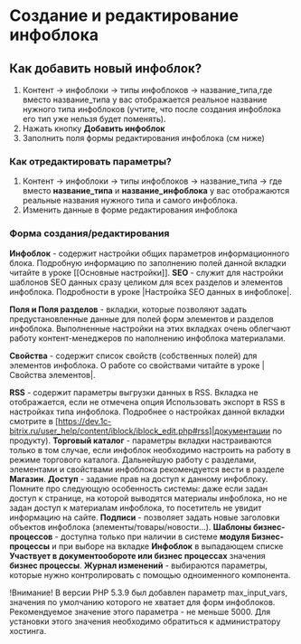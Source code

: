 # Создание и редактирование инфоблока

## Как добавить новый инфоблок?
1. Контент -> инфоблоки -> типы инфоблоков -> название_типа,где вместо название_типа у вас отображается реальное название нужного типа инфоблоков (учтите, что после создания инфоблока его тип уже нельзя будет поменять).
2. Нажать кнопку **Добавить инфоблок**
3. Заполнить поля формы редактирования инфоблока (см ниже)

### Как отредактировать параметры?
1. Контент -> инфоблоки -> типы инфоблоков -> название_типа -> где вместо **название_типа** и **название_инфоблока** у вас отображаются реальные названия нужного типа и самого инфоблока.
2. Изменить данные в форме редактирования инфоблока

### Форма создания/редактирования
**Инфоблок** - содержит настройки общих параметров информационного блока. Подробную информацию по заполнению полей данной вкладки читайте в уроке [[Основные настройки]].
**SEO** - служит для настройки шаблонов SEO данных сразу целиком для всех разделов и элементов инфоблока. Подробности в уроке |Настройка SEO данных в инфоблоке|.

**Поля и Поля разделов** - вкладки, которые позволяют задать предустановленные данные для полей форм элементов и разделов инфоблока. Выполненные настройки на этих вкладках очень облегчают работу контент-менеджеров по наполнению инфоблока материалами.

**Свойства** - содержит список свойств (собственных полей) для элементов инфоблока. О работе со свойствами читайте в уроке |Свойства элементов|.

**RSS** - содержит параметры выгрузки данных в RSS. Вкладка не отображается, если не отмечена опция Использовать экспорт в RSS в настройках типа инфоблока. Подробнее о настройках данной вкладки смотрите в [https://dev.1c-bitrix.ru/user_help/content/iblock/iblock_edit.php#rss]|документации по продукту).
**Торговый каталог** - параметры вкладки настраиваются только в том случае, если инфоблок необходимо настроить на работу в режиме торгового каталога. Дальнейшую работу с разделами, элементами и свойствами инфоблока рекомендуется вести в разделе **Магазин**.
**Доступ** - задание прав на доступ к данному инфоблоку. Помните про следующую особенность системы: даже если задан доступ к странице, на которой выводятся материалы инфоблока, но не задан доступ к материалам инфоблока, то посетитель не увидит информацию на сайте.
**Подписи** - позволяет задать новые заголовки объектов инфоблока (элементы/товары/новости...). 
**Шаблоны бизнес-процессов** - доступна только при наличии в системе **модуля Бизнес-процессы** и при выборе на вкладке **Инфоблок** в выпадающем списке **Участвует в документообороте или бизнес процессах** значения **бизнес процессы**.
**Журнал изменений** - выбираются параметры, которые нужно контролировать с помощью одноименного компонента.

!Внимание! В версии PHP 5.3.9 был добавлен параметр max_input_vars, значения по умолчанию которого не хватает для форм инфоблоков. Рекомендуемое значение этого параметра - не меньше 5000. Для установки этого значения необходимо обратиться к администратору хостинга.